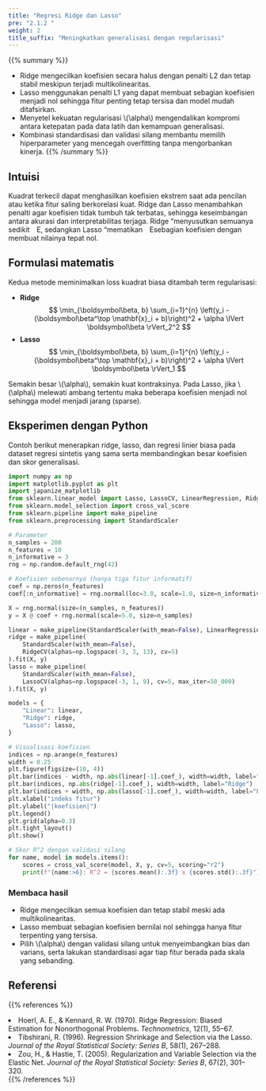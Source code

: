 ```yaml
---
title: "Regresi Ridge dan Lasso"
pre: "2.1.2 "
weight: 2
title_suffix: "Meningkatkan generalisasi dengan regularisasi"
---
```


{{% summary %}}
- Ridge mengecilkan koefisien secara halus dengan penalti L2 dan tetap stabil meskipun terjadi multikolinearitas.
- Lasso menggunakan penalti L1 yang dapat membuat sebagian koefisien menjadi nol sehingga fitur penting tetap tersisa dan model mudah ditafsirkan.
- Menyetel kekuatan regularisasi \\(\alpha\\) mengendalikan kompromi antara ketepatan pada data latih dan kemampuan generalisasi.
- Kombinasi standardisasi dan validasi silang membantu memilih hiperparameter yang mencegah overfitting tanpa mengorbankan kinerja.
{{% /summary %}}

## Intuisi
Kuadrat terkecil dapat menghasilkan koefisien ekstrem saat ada pencilan atau ketika fitur saling berkorelasi kuat. Ridge dan Lasso menambahkan penalti agar koefisien tidak tumbuh tak terbatas, sehingga keseimbangan antara akurasi dan interpretabilitas terjaga. Ridge “menyusutkan semuanya sedikit E, sedangkan Lasso “mematikan Esebagian koefisien dengan membuat nilainya tepat nol.

## Formulasi matematis
Kedua metode meminimalkan loss kuadrat biasa ditambah term regularisasi:

- **Ridge**
  $$
  \min_{\boldsymbol\beta, b} \sum_{i=1}^{n} \left(y_i - (\boldsymbol\beta^\top \mathbf{x}_i + b)\right)^2 + \alpha \lVert \boldsymbol\beta \rVert_2^2
  $$
- **Lasso**
  $$
  \min_{\boldsymbol\beta, b} \sum_{i=1}^{n} \left(y_i - (\boldsymbol\beta^\top \mathbf{x}_i + b)\right)^2 + \alpha \lVert \boldsymbol\beta \rVert_1
  $$

Semakin besar \\(\alpha\\), semakin kuat kontraksinya. Pada Lasso, jika \\(\alpha\\) melewati ambang tertentu maka beberapa koefisien menjadi nol sehingga model menjadi jarang (sparse).

## Eksperimen dengan Python
Contoh berikut menerapkan ridge, lasso, dan regresi linier biasa pada dataset regresi sintetis yang sama serta membandingkan besar koefisien dan skor generalisasi.

```python
import numpy as np
import matplotlib.pyplot as plt
import japanize_matplotlib
from sklearn.linear_model import Lasso, LassoCV, LinearRegression, Ridge, RidgeCV
from sklearn.model_selection import cross_val_score
from sklearn.pipeline import make_pipeline
from sklearn.preprocessing import StandardScaler

# Parameter
n_samples = 200
n_features = 10
n_informative = 3
rng = np.random.default_rng(42)

# Koefisien sebenarnya (hanya tiga fitur informatif)
coef = np.zeros(n_features)
coef[:n_informative] = rng.normal(loc=3.0, scale=1.0, size=n_informative)

X = rng.normal(size=(n_samples, n_features))
y = X @ coef + rng.normal(scale=5.0, size=n_samples)

linear = make_pipeline(StandardScaler(with_mean=False), LinearRegression()).fit(X, y)
ridge = make_pipeline(
    StandardScaler(with_mean=False),
    RidgeCV(alphas=np.logspace(-3, 3, 13), cv=5)
).fit(X, y)
lasso = make_pipeline(
    StandardScaler(with_mean=False),
    LassoCV(alphas=np.logspace(-3, 1, 9), cv=5, max_iter=50_000)
).fit(X, y)

models = {
    "Linear": linear,
    "Ridge": ridge,
    "Lasso": lasso,
}

# Visualisasi koefisien
indices = np.arange(n_features)
width = 0.25
plt.figure(figsize=(10, 4))
plt.bar(indices - width, np.abs(linear[-1].coef_), width=width, label="Linear")
plt.bar(indices, np.abs(ridge[-1].coef_), width=width, label="Ridge")
plt.bar(indices + width, np.abs(lasso[-1].coef_), width=width, label="Lasso")
plt.xlabel("indeks fitur")
plt.ylabel("|koefisien|")
plt.legend()
plt.grid(alpha=0.3)
plt.tight_layout()
plt.show()

# Skor R^2 dengan validasi silang
for name, model in models.items():
    scores = cross_val_score(model, X, y, cv=5, scoring="r2")
    print(f"{name:>6}: R^2 = {scores.mean():.3f} ± {scores.std():.3f}")
```

### Membaca hasil
- Ridge mengecilkan semua koefisien dan tetap stabil meski ada multikolinearitas.
- Lasso membuat sebagian koefisien bernilai nol sehingga hanya fitur terpenting yang tersisa.
- Pilih \\(\alpha\\) dengan validasi silang untuk menyeimbangkan bias dan varians, serta lakukan standardisasi agar tiap fitur berada pada skala yang sebanding.

## Referensi
{{% references %}}
<li>Hoerl, A. E., &amp; Kennard, R. W. (1970). Ridge Regression: Biased Estimation for Nonorthogonal Problems. <i>Technometrics</i>, 12(1), 55–67.</li>
<li>Tibshirani, R. (1996). Regression Shrinkage and Selection via the Lasso. <i>Journal of the Royal Statistical Society: Series B</i>, 58(1), 267–288.</li>
<li>Zou, H., &amp; Hastie, T. (2005). Regularization and Variable Selection via the Elastic Net. <i>Journal of the Royal Statistical Society: Series B</i>, 67(2), 301–320.</li>
{{% /references %}}
